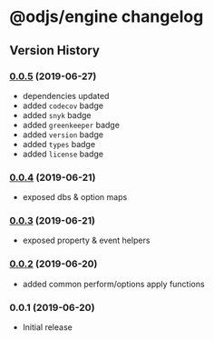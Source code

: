 # @odjs/engine changelog

## Version History

### [0.0.5](https://github.com/odjs/engine/compare/v0.0.4...v0.0.5) (2019-06-27)

* dependencies updated
* added `codecov` badge
* added `snyk` badge
* added `greenkeeper` badge
* added `version` badge
* added `types` badge
* added `license` badge

### [0.0.4](https://github.com/odjs/engine/compare/v0.0.3...v0.0.4) (2019-06-21)

* exposed dbs & option maps

### [0.0.3](https://github.com/odjs/engine/compare/v0.0.2...v0.0.3) (2019-06-21)

* exposed property & event helpers

### [0.0.2](https://github.com/odjs/engine/compare/v0.0.1...v0.0.2) (2019-06-20)

* added common perform/options apply functions

### 0.0.1 (2019-06-20)

* Initial release
